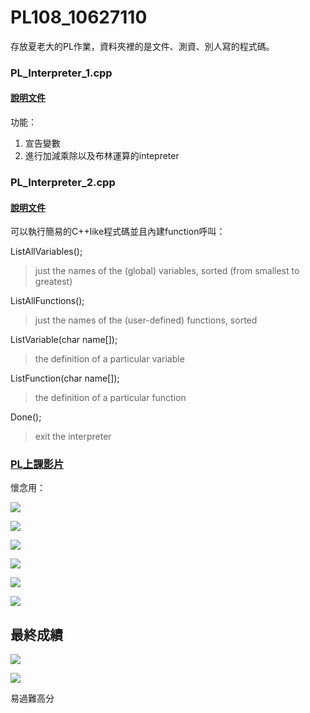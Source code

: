 # PL108_10627110

存放夏老大的PL作業，資料夾裡的是文件、測資、別人寫的程式碼。

### PL_Interpreter_1.cpp
#### <a href="https://drive.google.com/file/d/14AsQhI5z3erT6Nsi692uzFqVdnSsWzOc/view?usp=sharing">說明文件</a>

功能：
  1. 宣告變數
  2. 進行加減乘除以及布林運算的intepreter

### PL_Interpreter_2.cpp
#### <a href="https://drive.google.com/file/d/1K8uR7QqGla65kbHcwz2ydbJ3pLjJeQqG/view?usp=sharing">說明文件</a>

可以執行簡易的C++like程式碼並且內建function呼叫：
  
  ListAllVariables();          
  > just the names of the (global) variables, sorted (from smallest to greatest)   
  
  ListAllFunctions();          
  > just the names of the (user-defined) functions, sorted                         
  
  ListVariable(char name[]);
  > the definition of a particular variable 
  
  ListFunction(char name[]);
  > the definition of a particular function  
  
  Done();
  > exit the interpreter





### <a href="https://www.youtube.com/playlist?list=PL4FbYbR7l9P7nnCbfR_3fopxqveKWrtJh">PL上課影片</a>


懷念用：

![](https://i.imgur.com/AwNEBsA.gif)

![](https://i.imgur.com/rqRnWqz.jpg)

![](https://i.imgur.com/8JEg2Ql.jpg)

![](https://i.imgur.com/u9JMm42.jpg)

![](https://i.imgur.com/LJIBLhq.png)

![](https://i.imgur.com/Bcc2Q8w.gif)


## 最終成績
![](https://i.imgur.com/oqcPLM2.jpg)

![](https://i.imgur.com/t4YxFWi.jpg)

易過難高分
